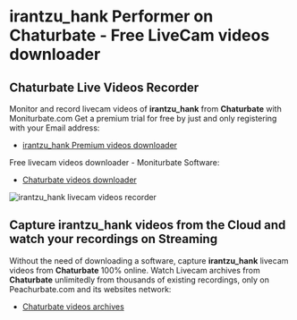 # irantzu_hank Performer on Chaturbate - Free LiveCam videos downloader

## Chaturbate Live Videos Recorder

Monitor and record livecam videos of **irantzu_hank** from **Chaturbate** with Moniturbate.com
Get a premium trial for free by just and only registering with your Email address:
* [irantzu_hank Premium videos downloader](https://moniturbate.com/request-demo-licence-key.html)

Free livecam videos downloader - Moniturbate Software:
* [Chaturbate videos downloader](https://moniturbate.com/moniturbate-download-software.html)

![irantzu_hank livecam videos recorder](https://peachurnet.com/templates/moniturbate-software.png)


## Capture irantzu_hank videos from the Cloud and watch your recordings on Streaming

Without the need of downloading a software, capture **irantzu_hank** livecam videos from **Chaturbate** 100% online.
Watch Livecam archives from **Chaturbate** unlimitedly from thousands of existing recordings, only on Peachurbate.com and its websites network:
* [Chaturbate videos archives](https://peachurnet.com/)